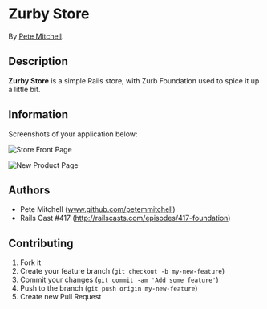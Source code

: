 # Zurby Store
<!-- If you'd like to use a logo instead uncomment this code and remove the text above this line

  ![Logo](URL to logo img file goes here)

-->

By [Pete Mitchell](www.petemmitchell.com).

## Description
**Zurby Store** is a simple Rails store, with Zurb Foundation used to spice it
up a little bit.

## Information

Screenshots of your application below:

![Store Front Page](http://dl.dropbox.com/s/xgrieqj0cpjq6ut/Zurby%20Store%20front%20page.png?dl=0)

![New Product Page](http://dl.dropbox.com/s/8bsj1pjy2t4x3uk/Zurby%20Store%20new%20product.png?dl=0)

## Authors

* Pete Mitchell (www.github.com/petemmitchell)
* Rails Cast #417 (http://railscasts.com/episodes/417-foundation)


## Contributing

1. Fork it
2. Create your feature branch (`git checkout -b my-new-feature`)
3. Commit your changes (`git commit -am 'Add some feature'`)
4. Push to the branch (`git push origin my-new-feature`)
5. Create new Pull Request
